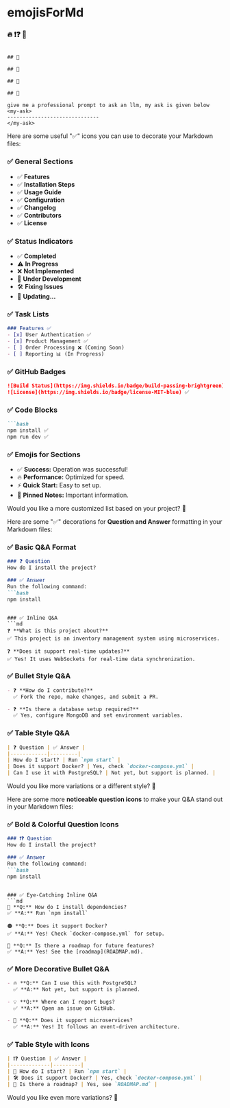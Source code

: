 # emojisForMd   
### 🔥  ❗❓  🔴

```

## 🔴

## 🔴

## 🔴

## 🔴

```

```
give me a professional prompt to ask an llm, my ask is given below 
<my-ask>
------------------------------
</my-ask>
```


Here are some useful "✅" icons you can use to decorate your Markdown files:

### ✅ General Sections
- ✅ **Features**
- ✅ **Installation Steps**
- ✅ **Usage Guide**
- ✅ **Configuration**
- ✅ **Changelog**
- ✅ **Contributors**
- ✅ **License**

### ✅ Status Indicators
- ✅ **Completed**
- ⚠️ **In Progress**
- ❌ **Not Implemented**
- 🚀 **Under Development**
- 🛠 **Fixing Issues**
- 🔄 **Updating...**

### ✅ Task Lists
```md
### Features ✅
- [x] User Authentication ✅
- [x] Product Management ✅
- [ ] Order Processing ❌ (Coming Soon)
- [ ] Reporting 📊 (In Progress)
```

### ✅ GitHub Badges
```md
![Build Status](https://img.shields.io/badge/build-passing-brightgreen) ✅  
![License](https://img.shields.io/badge/license-MIT-blue) ✅  
```

### ✅ Code Blocks
```md
```bash
npm install ✅
npm run dev ✅
```

### ✅ Emojis for Sections
- ✅ **Success:** Operation was successful!
- 🔥 **Performance:** Optimized for speed.
- ⚡ **Quick Start:** Easy to set up.
- 📌 **Pinned Notes:** Important information.

Would you like a more customized list based on your project? 🚀

Here are some "✅" decorations for **Question and Answer** formatting in your Markdown files:

### ✅ Basic Q&A Format
```md
### ❓ Question
How do I install the project?

### ✅ Answer
Run the following command:
```bash
npm install
```
```

### ✅ Inline Q&A  
```md
❓ **What is this project about?**  
✅ This project is an inventory management system using microservices.

❓ **Does it support real-time updates?**  
✅ Yes! It uses WebSockets for real-time data synchronization.
```

### ✅ Bullet Style Q&A  
```md
- ❓ **How do I contribute?**  
  ✅ Fork the repo, make changes, and submit a PR.

- ❓ **Is there a database setup required?**  
  ✅ Yes, configure MongoDB and set environment variables.
```

### ✅ Table Style Q&A  
```md
| ❓ Question | ✅ Answer |
|------------|---------|
| How do I start? | Run `npm start` |
| Does it support Docker? | Yes, check `docker-compose.yml` |
| Can I use it with PostgreSQL? | Not yet, but support is planned. |
```

Would you like more variations or a different style? 🚀


Here are some more **noticeable question icons** to make your Q&A stand out in your Markdown files:  

### ✅ Bold & Colorful Question Icons  
```md
### ❗❓ Question  
How do I install the project?

### ✅ Answer  
Run the following command:  
```bash
npm install
```
```

### ✅ Eye-Catching Inline Q&A  
```md
🔵 **Q:** How do I install dependencies?  
✅ **A:** Run `npm install`  

🟠 **Q:** Does it support Docker?  
✅ **A:** Yes! Check `docker-compose.yml` for setup.  

🔴 **Q:** Is there a roadmap for future features?  
✅ **A:** Yes! See the [roadmap](ROADMAP.md).  
```

### ✅ More Decorative Bullet Q&A  
```md
- 🔥 **Q:** Can I use this with PostgreSQL?  
  ✅ **A:** Not yet, but support is planned.

- 💡 **Q:** Where can I report bugs?  
  ✅ **A:** Open an issue on GitHub.

- 🚀 **Q:** Does it support microservices?  
  ✅ **A:** Yes! It follows an event-driven architecture.
```

### ✅ Table Style with Icons  
```md
| ❗❓ Question | ✅ Answer |
|-------------|---------|
| 🎯 How do I start? | Run `npm start` |
| 🛠 Does it support Docker? | Yes, check `docker-compose.yml` |
| 📅 Is there a roadmap? | Yes, see `ROADMAP.md` |
```

Would you like even more variations? 🚀
